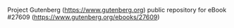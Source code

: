 Project Gutenberg (https://www.gutenberg.org) public repository for eBook #27609 (https://www.gutenberg.org/ebooks/27609)
